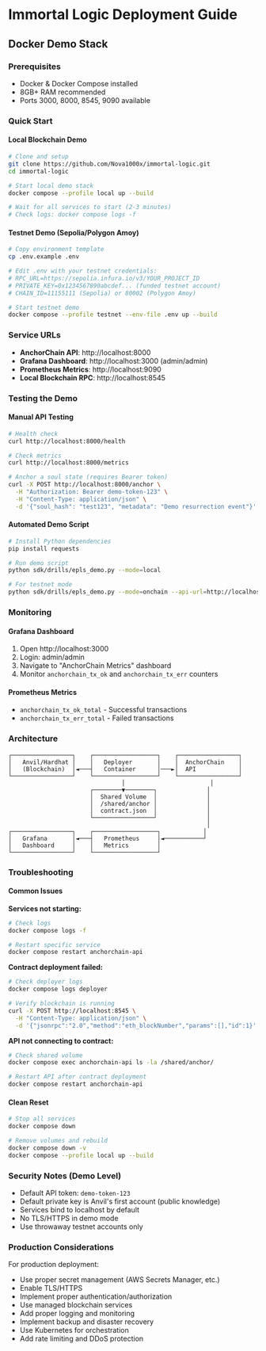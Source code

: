 # Immortal Logic Deployment Guide

## Docker Demo Stack

### Prerequisites
- Docker & Docker Compose installed
- 8GB+ RAM recommended
- Ports 3000, 8000, 8545, 9090 available

### Quick Start

#### Local Blockchain Demo
```bash
# Clone and setup
git clone https://github.com/Nova1000x/immortal-logic.git
cd immortal-logic

# Start local demo stack
docker compose --profile local up --build

# Wait for all services to start (2-3 minutes)
# Check logs: docker compose logs -f
```

#### Testnet Demo (Sepolia/Polygon Amoy)
```bash
# Copy environment template
cp .env.example .env

# Edit .env with your testnet credentials:
# RPC_URL=https://sepolia.infura.io/v3/YOUR_PROJECT_ID
# PRIVATE_KEY=0x1234567890abcdef... (funded testnet account)
# CHAIN_ID=11155111 (Sepolia) or 80002 (Polygon Amoy)

# Start testnet demo
docker compose --profile testnet --env-file .env up --build
```

### Service URLs
- **AnchorChain API**: http://localhost:8000
- **Grafana Dashboard**: http://localhost:3000 (admin/admin)
- **Prometheus Metrics**: http://localhost:9090
- **Local Blockchain RPC**: http://localhost:8545

### Testing the Demo

#### Manual API Testing
```bash
# Health check
curl http://localhost:8000/health

# Check metrics
curl http://localhost:8000/metrics

# Anchor a soul state (requires Bearer token)
curl -X POST http://localhost:8000/anchor \
  -H "Authorization: Bearer demo-token-123" \
  -H "Content-Type: application/json" \
  -d '{"soul_hash": "test123", "metadata": "Demo resurrection event"}'
```

#### Automated Demo Script
```bash
# Install Python dependencies
pip install requests

# Run demo script
python sdk/drills/epls_demo.py --mode=local

# For testnet mode
python sdk/drills/epls_demo.py --mode=onchain --api-url=http://localhost:8000
```

### Monitoring

#### Grafana Dashboard
1. Open http://localhost:3000
2. Login: admin/admin
3. Navigate to "AnchorChain Metrics" dashboard
4. Monitor `anchorchain_tx_ok` and `anchorchain_tx_err` counters

#### Prometheus Metrics
- `anchorchain_tx_ok_total` - Successful transactions
- `anchorchain_tx_err_total` - Failed transactions

### Architecture

```
┌─────────────────┐    ┌──────────────────┐    ┌─────────────────┐
│   Anvil/Hardhat │    │   Deployer       │    │  AnchorChain    │
│   (Blockchain)  │◄───┤   Container      │───►│  API            │
└─────────────────┘    └──────────────────┘    └─────────────────┘
                                │                        │
                       ┌────────▼────────┐              │
                       │  Shared Volume  │              │
                       │  /shared/anchor │              │
                       │  contract.json  │              │
                       └─────────────────┘              │
                                                        │
┌─────────────────┐    ┌──────────────────┐            │
│   Grafana       │◄───┤   Prometheus     │◄───────────┘
│   Dashboard     │    │   Metrics        │
└─────────────────┘    └──────────────────┘
```

### Troubleshooting

#### Common Issues

**Services not starting:**
```bash
# Check logs
docker compose logs -f

# Restart specific service
docker compose restart anchorchain-api
```

**Contract deployment failed:**
```bash
# Check deployer logs
docker compose logs deployer

# Verify blockchain is running
curl -X POST http://localhost:8545 \
  -H "Content-Type: application/json" \
  -d '{"jsonrpc":"2.0","method":"eth_blockNumber","params":[],"id":1}'
```

**API not connecting to contract:**
```bash
# Check shared volume
docker compose exec anchorchain-api ls -la /shared/anchor/

# Restart API after contract deployment
docker compose restart anchorchain-api
```

#### Clean Reset
```bash
# Stop all services
docker compose down

# Remove volumes and rebuild
docker compose down -v
docker compose --profile local up --build
```

### Security Notes (Demo Level)

- Default API token: `demo-token-123`
- Default private key is Anvil's first account (public knowledge)
- Services bind to localhost by default
- No TLS/HTTPS in demo mode
- Use throwaway testnet accounts only

### Production Considerations

For production deployment:
- Use proper secret management (AWS Secrets Manager, etc.)
- Enable TLS/HTTPS
- Implement proper authentication/authorization
- Use managed blockchain services
- Add proper logging and monitoring
- Implement backup and disaster recovery
- Use Kubernetes for orchestration
- Add rate limiting and DDoS protection
